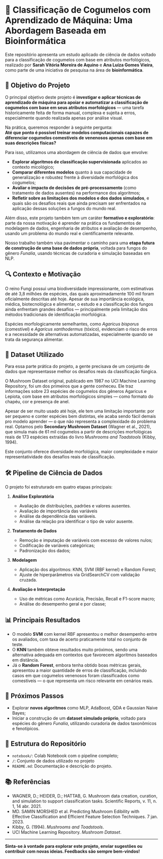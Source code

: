 # 🧬 Classificação de Cogumelos com Aprendizado de Máquina: Uma Abordagem Baseada em Bioinformática

Este repositório apresenta um estudo aplicado de ciência de dados voltado para a classificação de cogumelos com base em atributos morfológicos, realizado por **Sarah Vitória Moreira de Aquino** e **Ana Luíza Gomes Vieira**, como parte de uma iniciativa de pesquisa na área de **bioinformática**.

## 🎯 Objetivo do Projeto

O principal objetivo deste projeto é **investigar e aplicar técnicas de aprendizado de máquina para apoiar e automatizar a classificação de cogumelos com base em seus atributos morfológicos** — uma tarefa historicamente feita de forma manual, complexa e sujeita a erros, especialmente quando realizada apenas por análise visual.

Na prática, queremos responder à seguinte pergunta:  
**Até que ponto é possível treinar modelos computacionais capazes de diferenciar cogumelos comestíveis de venenosos apenas com base em suas descrições físicas?**

Para isso, utilizamos uma abordagem de ciência de dados que envolve:

- **Explorar algoritmos de classificação supervisionada** aplicados ao contexto micológico;
- **Comparar diferentes modelos** quanto à sua capacidade de generalização e robustez frente à diversidade morfológica dos cogumelos;
- **Avaliar o impacto de decisões de pré-processamento** (como tratamento de dados ausentes) na performance dos algoritmos;
- **Refletir sobre as limitações dos modelos e dos dados simulados**, e quais são os desafios reais que ainda precisam ser enfrentados na aplicação dessas soluções a fungos do mundo real.

Além disso, este projeto também tem um caráter **formativo e exploratório**: parte da nossa motivação é aprender na prática os fundamentos de modelagem de dados, engenharia de atributos e avaliação de desempenho, usando um problema do mundo real e cientificamente relevante.

Nosso trabalho também visa pavimentar o caminho para uma **etapa futura de construção de uma base de dados própria**, voltada para fungos do gênero *Funalia*, usando técnicas de curadoria e simulação baseadas em NLP.

## 🔍 Contexto e Motivação

O reino Fungi possui uma biodiversidade impressionante, com estimativas de até 3,8 milhões de espécies, das quais aproximadamente 100 mil foram oficialmente descritas até hoje. Apesar de sua importância ecológica, médica, biotecnológica e alimentar, o estudo e a classificação dos fungos ainda enfrentam grandes desafios — principalmente pela limitação dos métodos tradicionais de identificação morfológica.

Espécies morfologicamente semelhantes, como *Agaricus bisporus* (comestível) e *Agaricus xanthodermus* (tóxico), evidenciam o risco de erros e a necessidade de alternativas automatizadas, especialmente quando se trata da segurança alimentar.

## 🔬 Dataset Utilizado

Para essa parte prática do projeto, a gente precisava de um conjunto de dados que representasse melhor os desafios reais da classificação fúngica.

O Mushroom Dataset original, publicado em 1987 no UCI Machine Learning Repository, foi um dos primeiros que a gente conheceu. Ele traz informações sobre 23 espécies de cogumelos dos gêneros Agaricus e Lepiota, com base em atributos morfológicos simples — como formato do chapéu, cor e presença de anel.

Apesar de ser muito usado até hoje, ele tem uma limitação importante: por ser pequeno e conter espécies bem distintas, ele acaba sendo fácil demais pro modelo aprender — o que não representa a complexidade do problema real.
Optamos pelo **Secondary Mushroom Dataset** (Wagner et al., 2021), que simula mais de 61 mil cogumelos a partir de descrições morfológicas reais de 173 espécies extraídas do livro *Mushrooms and Toadstools* (Kibby, 1994).

Este conjunto oferece diversidade morfológica, maior complexidade e maior representatividade dos desafios reais de classificação.

## 🛠️ Pipeline de Ciência de Dados

O projeto foi estruturado em quatro etapas principais:

1. **Análise Exploratória**  
   - Avaliação de distribuições, padrões e valores ausentes.
   - Avaliação de importância das variáveis
   - Análise da dependência das variáveis.
   - Análise da relação pra identificar o tipo de valor ausente.


2. **Tratamento de Dados**  
   - Remoção e imputação de variáveis com excesso de valores nulos;
   - Codificação de variáveis categóricas;
   - Padronização dos dados;


3. **Modelagem**  
   - Aplicação dos algoritmos: KNN, SVM (RBF kernel) e Random Forest;
   - Ajuste de hiperparâmetros via GridSearchCV com validação cruzada.

4. **Avaliação e Interpretação**  
   - Uso de métricas como Acurácia, Precisão, Recall e F1-score macro;
   - Análise do desempenho geral e por classe;


## 📊 Principais Resultados

- O modelo **SVM** com kernel RBF apresentou o melhor desempenho entre os avaliados, com taxa de acerto praticamente total no conjunto de teste.
- O **KNN** também obteve resultados muito próximos, sendo uma alternativa adequada em contextos que favorecem algoritmos baseados em distância.
- Já o **Random Forest**, embora tenha obtido boas métricas gerais, apresentou a maior quantidade de erros de classificação, incluindo casos em que cogumelos venenosos foram classificados como comestíveis — o que representa um risco relevante em cenários reais.

## 🔎 Próximos Passos

- Explorar **novos algoritmos** como MLP, AdaBoost, QDA e Gaussian Naive Bayes;
- Iniciar a construção de um **dataset simulado próprio**, voltado para espécies do gênero *Funalia*, utilizando curadoria de dados taxonômicos e fenotípicos.

## 📁 Estrutura do Repositório

- `notebook/`: Colab Notebook com o pipeline completo;
- `/`: Conjunto de dados utilizado no projeto
- `README.md`: Documentação e descrição do projeto.

## 📚 Referências

- WAGNER, D.; HEIDER, D.; HATTAB, G. Mushroom data creation, curation, and simulation to support classification tasks. Scientific Reports, v. 11, n. 1, 14 abr. 2021.
- MD. SAMIN MORSHED et al. Predicting Mushroom Edibility with Effective Classification and Efficient Feature Selection Techniques. 7 jan. 2023.
- Kibby, G. (1994). *Mushrooms and Toadstools*.
- UCI Machine Learning Repository. *Mushroom Dataset*.

---

**Sinta-se à vontade para explorar este projeto, enviar sugestões ou contribuir com novas ideias. Feedbacks são sempre bem-vindos!**

